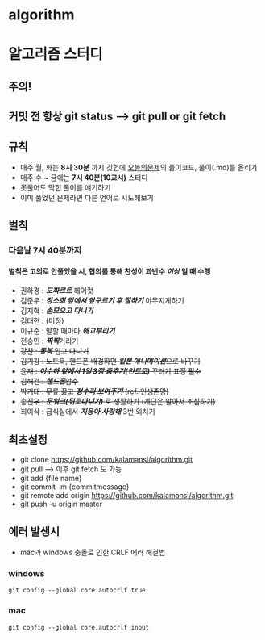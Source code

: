 # algorithm

# 알고리즘 스터디

## 주의! 
## 커밋 전 항상 **git status** --> **git pull** or **git fetch**

## 규칙
- 매주 월, 화는 **8시 30분** 까지 깃헙에 [오늘의문제](https://github.com/kaIamansi/algorithm/blob/master/%EC%95%8C%EA%B3%A0%EB%A6%AC%EC%A6%98/TodaysAlgorithm.md)의 풀이코드, 풀이(.md)를 올리기 
- 매주 수 ~ 금에는 **7시 40분(10교시)** 스터디
- 못풀어도 막힌 풀이를 얘기하기
- 이미 풀었던 문제라면 다른 언어로 시도해보기

## 벌칙
### 다음날 **7시 40분**까지 
#### 벌칙은 고의로 안풀었을 시, 협의를 통해 찬성이 과반수 *이상* 일 때 수행

- 권하경 : ***모짜르트*** 헤어컷
- 김준우 : ***장소희 앞에서 앞구르기 후 절하기*** 야무지게하기
- 김지혁 : ***손모으고 다니기***
- 김태현 : (미정)
- 이규준 : 말할 때마다 ***애교부리기***
- 전승민 : ***찍찍***거리기
- ~~강찬 : ***동복*** 입고 다니기~~
- ~~김기강 : 노트북, 핸드폰 배경화면 ***일본 애니메이션***으로 바꾸기~~
- ~~윤재 : ***이수하 앞에서 1일 3깡 춤추기(인트로)*** 꾸러기 표정 필수~~
- ~~김해건 : ***핸드폰***압수~~
- ~~박기태 : 무릎 꿇고 ***정수리 보여주기*** (ref. 인생존망)~~
- ~~송진우 : ***문워크(뒤로다니기)*** 로 생활하기 (계단은 알아서 조심하기)~~
- ~~최이삭 : 급식실에서 ***지웅아 사랑해*** 3번 외치기~~

## 최초설정 
- git clone https://github.com/kaIamansi/algorithm.git
- git pull --> 이후 git fetch 도 가능
- git add {file name}
- git commit -m {commitmessage}
- git remote add origin https://github.com/kaIamansi/algorithm.git
- git push -u origin master

## 에러 발생시
- mac과 windows 충돌로 인한 CRLF 에러 해결법
### windows 
```
git config --global core.autocrlf true
```
### mac
```
git config --global core.autocrlf input
```
